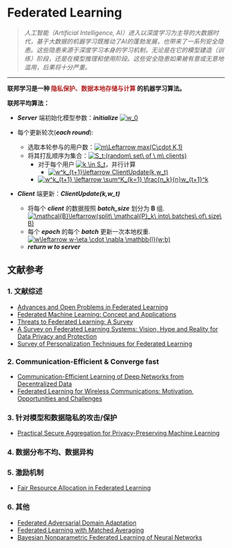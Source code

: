 # Federated Learning

>*人工智能（Artificial Intelligence, AI）进入以深度学习为主导的大数据时代，基于大数据的机器学习既推动了AI的蓬勃发展，也带来了一系列安全隐患。这些隐患来源于深度学习本身的学习机制，无论是在它的模型建造（训练）阶段，还是在模型推理和使用阶段。这些安全隐患如果被有意或无意地滥用，后果将十分严重。*
---

**联邦学习是一种 <font color=#B22222>隐私保护、数据本地存储与计算</font> 的机器学习算法。**

**联邦平均算法：**
* ___Server___ 端初始化模型参数：___initialize___ <a href="https://www.codecogs.com/eqnedit.php?latex=w_0" target="_blank"><img src="https://latex.codecogs.com/svg.latex?w_0" title="w_0" /></a>
* 每个更新轮次(___each round___):
    - 选取本轮参与的用户数：<a href="https://www.codecogs.com/eqnedit.php?latex=m\Leftarrow&space;max(C\cdot&space;K,1)" target="_blank"><img src="https://latex.codecogs.com/svg.latex?m\Leftarrow&space;max(C\cdot&space;K,1)" title="m\Leftarrow max(C\cdot K,1)" /></a>
    - 将其打乱顺序为集合：<a href="https://www.codecogs.com/eqnedit.php?latex=S_t:(random\&space;set\&space;of&space;\&space;m\&space;clients)" target="_blank"><img src="https://latex.codecogs.com/svg.latex?S_t:(random\&space;set\&space;of&space;\&space;m\&space;clients)" title="S_t:(random\ set\ of \ m\ clients)" /></a>
        * 对于每个用户 <a href="https://www.codecogs.com/eqnedit.php?latex=k&space;\in&space;S_t" target="_blank"><img src="https://latex.codecogs.com/png.latex?k&space;\in&space;S_t" title="k \in S_t" /></a>，并行计算
            - <a href="https://www.codecogs.com/eqnedit.php?latex=w^k_{t&plus;1}\leftarrow&space;ClientUpdate(k,w_t)" target="_blank"><img src="https://latex.codecogs.com/svg.latex?w^k_{t&plus;1}\leftarrow&space;ClientUpdate(k,w_t)" title="w^k_{t+1}\leftarrow ClientUpdate(k,w_t)" /></a>
        * <a href="https://www.codecogs.com/eqnedit.php?latex=w^k_{t&plus;1}&space;\leftarrow&space;\sum^K_{k=1}&space;\frac{n_k}{n}w_{t&plus;1}^k" target="_blank"><img src="https://latex.codecogs.com/svg.latex?w^k_{t&plus;1}&space;\leftarrow&space;\sum^K_{k=1}&space;\frac{n_k}{n}w_{t&plus;1}^k" title="w^k_{t+1} \leftarrow \sum^K_{k=1} \frac{n_k}{n}w_{t+1}^k" /></a>

* ___Client___ 端更新：___ClientUpdate(k,w_t)___
    * 将每个 ___client___ 的数据按照 ___batch_size___ 划分为 **B** 组.  <a href="https://www.codecogs.com/eqnedit.php?latex=\mathcal{B}\leftarrow(split\&space;\mathcal{P}_k\&space;into\&space;batches\&space;of\&space;size\&space;B)" target="_blank"><img src="https://latex.codecogs.com/png.latex?\mathcal{B}\leftarrow(split\&space;\mathcal{P}_k\&space;into\&space;batches\&space;of\&space;size\&space;B)" title="\mathcal{B}\leftarrow(split\ \mathcal{P}_k\ into\ batches\ of\ size\ B)" /></a>
    * 每个 ___epoch___ 的每个 ___batch___ 更新一次本地权重. <a href="https://www.codecogs.com/eqnedit.php?latex=w\leftarrow&space;w-\eta&space;\cdot&space;\nabla&space;\mathbb{l}(w;b)" target="_blank"><img src="https://latex.codecogs.com/png.latex?w\leftarrow&space;w-\eta&space;\cdot&space;\nabla&space;\mathbb{l}(w;b)" title="w\leftarrow w-\eta \cdot \nabla \mathbb{l}(w;b)" /></a>
    * ___return w to server___

## 文献参考  
### 1. 文献综述
* [Advances and Open Problems in Federated Learning](https://arxiv.org/pdf/1912.04977.pdf)
* [Federated Machine Learning: Concept and Applications](https://arxiv.org/pdf/1902.04885.pdf)
* [Threats to Federated Learning: A Survey](https://arxiv.org/pdf/2003.02133.pdf)
* [A Survey on Federated Learning Systems: Vision, Hype and Reality for Data Privacy and Protection](https://link.zhihu.com/?target=https%3A//arxiv.org/pdf/1907.09693v3.pdf)
* [Survey of Personalization Techniques for Federated Learning](https://arxiv.org/pdf/2003.08673.pdf)
  
### 2. Communication-Efficient & Converge fast
* [Communication-Efficient Learning of Deep Networks from Decentralized Data](https://arxiv.org/pdf/1602.05629.pdf) 
* [Federated Learning for Wireless Communications: Motivation, Opportunities and Challenges](https://arxiv.org/pdf/1908.06847v3.pdf)
### 3. 针对模型和数据隐私的攻击/保护
* [Practical Secure Aggregation for Privacy-Preserving Machine Learning](https://eprint.iacr.org/2017/281.pdf)
### 4. 数据分布不均、数据异构
### 5. 激励机制
* [Fair Resource Allocation in Federated Learning](https://arxiv.org/pdf/1905.10497v1.pdf)
### 6. 其他
* [Federated Adversarial Domain Adaptation](https://arxiv.org/abs/1911.02054)
* [Federated Learning with Matched Averaging](https://arxiv.org/abs/2002.06440)
* [Bayesian Nonparametric Federated Learning of Neural Networks](https://arxiv.org/abs/1905.12022v1)
